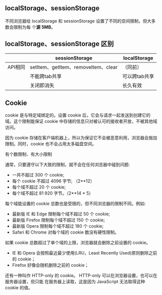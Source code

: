 ## localStorage、sessionStorage

不同浏览器给 localStorage 和 sessionStorage 设置了不同的空间限制，但大多数会限制为每 个**源** **5MB**。


##  localStorage、sessionStorage 区别

|         | sessionStorage                      | localStorage  |
|---------|-------------------------------------|---------------|
| API相同 | setItem、getItem、removeItem、clear | （同前）      |
|         | 不能跨tab共享                       | 可以跨tab共享 |
|         | 关闭即消失                          | 长久有效      |





## Cookie

cookie 是与特定域绑定的。设置 cookie 后，它会与请求一起发送到创建它的域。这个限制能保证 cookie 中存储的信息只对被认可的接收者开放，不被其他域访问。

因为 cookie 存储在客户端机器上，所以为保证它不会被恶意利用，浏览器会施加限制。同时，cookie 也不会占用太多磁盘空间。


有个数限制、有大小限制




通常，只要遵守以下大致的限制，就不会在任何浏览器中碰到问题:

- 一共不超过 300 个 cookie;
- 每个 cookie 不超过 4096 字节; （2**12）
- 每个域不超过 20 个 cookie;
- 每个域不超过 81 920 字节。（2**14 * 5）


每个域能设置的 cookie 总数也是受限的，但不同浏览器的限制不同。例如:
- 最新版 IE 和 Edge 限制每个域不超过 50 个 cookie;
- 最新版 Firefox 限制每个域不超过 150 个 cookie;
- 最新版 Opera 限制每个域不超过 180 个 cookie;
- Safari 和 Chrome 对每个域的 cookie 数没有硬性限制。

如果 cookie 总数超过了单个域的上限，浏览器就会删除之前设置的 cookie。
- IE 和 Opera 会按照最近最少使用(LRU，Least Recently Used)原则删除之前的 cookie；
- Firefox 好像会随机删除之前的 cookie；


还有一种叫作 HTTP-only 的 cookie。
HTTP-only 可以在浏览器设置，也可以在服务器设置，但只能 在服务器上读取，这是因为 JavaScript 无法取得这种 cookie 的值。


